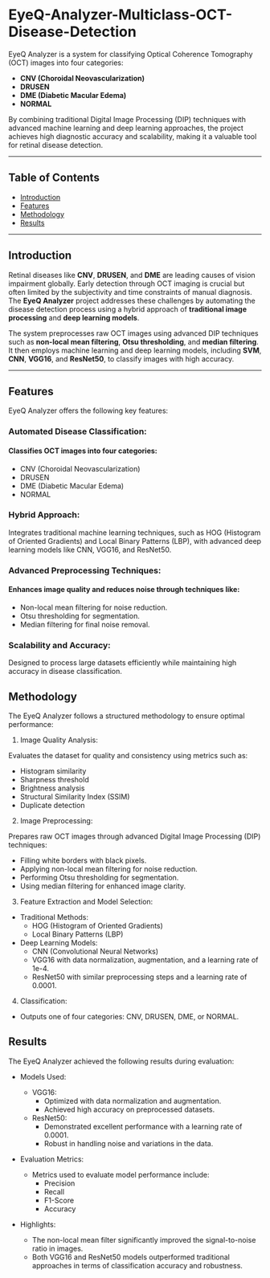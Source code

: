 # EyeQ-Analyzer-Multiclass-OCT-Disease-Detection
EyeQ Analyzer is a system for classifying Optical Coherence Tomography (OCT) images into four categories:  
- **CNV (Choroidal Neovascularization)**  
- **DRUSEN**  
- **DME (Diabetic Macular Edema)**  
- **NORMAL**  

By combining traditional Digital Image Processing (DIP) techniques with advanced machine learning and deep learning approaches, the project achieves high diagnostic accuracy and scalability, making it a valuable tool for retinal disease detection.  

---

## Table of Contents  
- [Introduction](#introduction)  
- [Features](#features)  
- [Methodology](#methodology) 
- [Results](#results)   

---

## Introduction  

Retinal diseases like **CNV**, **DRUSEN**, and **DME** are leading causes of vision impairment globally. Early detection through OCT imaging is crucial but often limited by the subjectivity and time constraints of manual diagnosis. The **EyeQ Analyzer** project addresses these challenges by automating the disease detection process using a hybrid approach of **traditional image processing** and **deep learning models**.  

The system preprocesses raw OCT images using advanced DIP techniques such as **non-local mean filtering**, **Otsu thresholding**, and **median filtering**. It then employs machine learning and deep learning models, including **SVM**, **CNN**, **VGG16**, and **ResNet50**, to classify images with high accuracy.  

---

## Features
EyeQ Analyzer offers the following key features:

### Automated Disease Classification:
#### Classifies OCT images into four categories:

- CNV (Choroidal Neovascularization)
- DRUSEN
- DME (Diabetic Macular Edema)
- NORMAL
  
### Hybrid Approach:
Integrates traditional machine learning techniques, such as HOG (Histogram of Oriented Gradients) and Local Binary Patterns (LBP), with advanced deep learning models like CNN, VGG16, and ResNet50.

### Advanced Preprocessing Techniques:
#### Enhances image quality and reduces noise through techniques like:

- Non-local mean filtering for noise reduction.
- Otsu thresholding for segmentation.
- Median filtering for final noise removal.
  
### Scalability and Accuracy:
Designed to process large datasets efficiently while maintaining high accuracy in disease classification.

## Methodology
The EyeQ Analyzer follows a structured methodology to ensure optimal performance:

1. Image Quality Analysis:

Evaluates the dataset for quality and consistency using metrics such as:
- Histogram similarity
- Sharpness threshold
- Brightness analysis
- Structural Similarity Index (SSIM)
- Duplicate detection
  
2. Image Preprocessing:

Prepares raw OCT images through advanced Digital Image Processing (DIP) techniques:
- Filling white borders with black pixels.
- Applying non-local mean filtering for noise reduction.
- Performing Otsu thresholding for segmentation.
- Using median filtering for enhanced image clarity.
  
3. Feature Extraction and Model Selection:

- Traditional Methods:
  - HOG (Histogram of Oriented Gradients)
  - Local Binary Patterns (LBP)
- Deep Learning Models:
  - CNN (Convolutional Neural Networks)
  - VGG16 with data normalization, augmentation, and a learning rate of 1e-4.
  - ResNet50 with similar preprocessing steps and a learning rate of 0.0001.
    
4. Classification:

- Outputs one of four categories: CNV, DRUSEN, DME, or NORMAL.

## Results
The EyeQ Analyzer achieved the following results during evaluation:

- Models Used:

  - VGG16:
    - Optimized with data normalization and augmentation.
    - Achieved high accuracy on preprocessed datasets.
  - ResNet50:
    - Demonstrated excellent performance with a learning rate of 0.0001.
    - Robust in handling noise and variations in the data.
- Evaluation Metrics:

  - Metrics used to evaluate model performance include:
    - Precision
    - Recall
    - F1-Score
    - Accuracy
- Highlights:

  - The non-local mean filter significantly improved the signal-to-noise ratio in images.
  - Both VGG16 and ResNet50 models outperformed traditional approaches in terms of classification accuracy and robustness.
